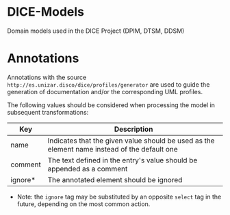 # DICE-Models
Domain models used in the DICE Project (DPIM, DTSM, DDSM)

# Annotations

Annotations with the source `http://es.unizar.disco/dice/profiles/generator` are used to guide the generation of documentation and/or the corresponding UML profiles.

The following values should be considered when processing the model in subsequent transformations:

Key      | Description
---------|------------
name     | Indicates that the given value should be used as the element name instead of the default one
comment  | The text defined in the entry's value should be appended as a comment
ignore*  | The annotated element should be ignored

* Note: the `ignore` tag may be substituted by an opposite `select` tag in the future, depending on the most common action.
